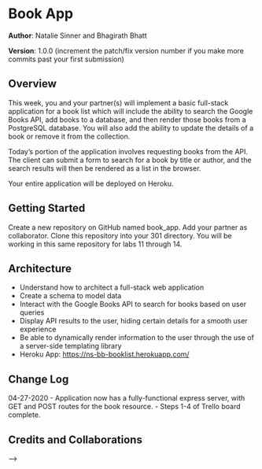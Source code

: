 # Book App

**Author**: Natalie Sinner and Bhagirath Bhatt

**Version**: 1.0.0 (increment the patch/fix version number if you make more commits past your first submission)

## Overview
This week, you and your partner(s) will implement a basic full-stack application for a book list which will include the ability to search the Google Books API, add books to a database, and then render those books from a PostgreSQL database. You will also add the ability to update the details of a book or remove it from the collection.

Today’s portion of the application involves requesting books from the API. The client can submit a form to search for a book by title or author, and the search results will then be rendered as a list in the browser.

Your entire application will be deployed on Heroku.

## Getting Started
Create a new repository on GitHub named book_app. Add your partner as collaborator. Clone this repository into your 301 directory. You will be working in this same repository for labs 11 through 14.

## Architecture
- Understand how to architect a full-stack web application
- Create a schema to model data
- Interact with the Google Books API to search for books based on user queries
- Display API results to the user, hiding certain details for a smooth user experience
- Be able to dynamically render information to the user through the use of a server-side templating library
- Heroku App: https://ns-bb-booklist.herokuapp.com/

## Change Log
04-27-2020 - Application now has a fully-functional express server, with GET and POST routes for the book resource.
           - Steps 1-4 of Trello board complete.

## Credits and Collaborations
<!-- Give credit (and a link) to other people or resources that helped you build this application. -->
-->

